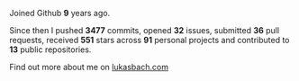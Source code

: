 Joined Github **9** years ago.

Since then I pushed **3477** commits, opened **32** issues, submitted **36** pull requests, received **551** stars across **91** personal projects and contributed to **13** public repositories.

Find out more about me on [lukasbach.com](https://lukasbach.com)
